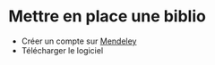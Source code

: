 # Mettre en place une biblio

- Créer un compte sur [Mendeley](https://www.mendeley.com/)
- Télécharger le logiciel